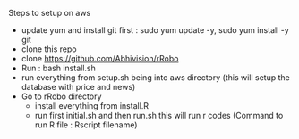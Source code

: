 Steps to setup on aws

- update yum and install git first : sudo yum update -y, sudo yum install -y git
- clone this repo
- clone https://github.com/Abhivision/rRobo
- Run : bash install.sh
- run everything from setup.sh being into aws directory
      (this will setup the database with price and news)
- Go to rRobo directory 
  - install everything from install.R
  - run first initial.sh and then run.sh this will run r codes
  (Command to run R file : Rscript filename)
